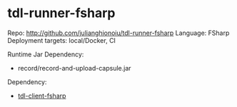 # tdl-runner-fsharp

Repo: http://github.com/julianghionoiu/tdl-runner-fsharp
Language: FSharp
Deployment targets: local/Docker, CI

Runtime Jar Dependency:

- record/record-and-upload-capsule.jar

Dependency:

- [tdl-client-fsharp](tdl-client-fsharp.md)
